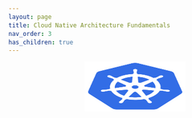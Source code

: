 ```yaml
---
layout: page
title: Cloud Native Architecture Fundamentals
nav_order: 3
has_children: true
---
```


<center><img src="/assets/images/58480a44cef1014c0b5e4917.png" width="200" height="100"></center>
